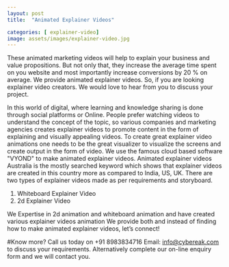 ```yaml
---
layout: post
title:  "Animated Explainer Videos"

categories: [ explainer-video]
image: assets/images/explainer-video.jpg
---
```

These animated marketing videos will help to explain your business and value propositions. But not
only that, they increase the average time spent on you website and most importantly increase
conversions by 20 % on average.
We provide animated explainer videos. So, if you are looking explainer video creators. We would
love to hear from you to discuss your project.

In this world of digital, where learning and knowledge sharing is done through social platforms or
Online. People prefer watching videos to understand the concept of the topic, so various companies
and marketing agencies creates explainer videos to promote content in the form of explaining and
visually appealing videos.
To create great explainer video animations one needs to be the great visualizer to visualize the
screens and create output in the form of video. We use the famous cloud based software &quot;VYOND&quot;
to make animated explainer videos. Animated explainer videos Australia is the mostly searched
keyword which shows that explainer videos are created in this country more as compared to India,
US, UK.
There are two types of explainer videos made as per requirements and storyboard.
1. Whiteboard Explainer Video
2. 2d Explainer Video

We Expertise in 2d animation and whiteboard animation and have created various explainer videos
animation
We provide both and instead of finding how to make animated explainer videos, let’s connect!

#Know more?
Call us today on +91 8983834716 Email: info@cybereak.com to discuss your requirements.
Alternatively complete our on-line enquiry form and we will contact you.
